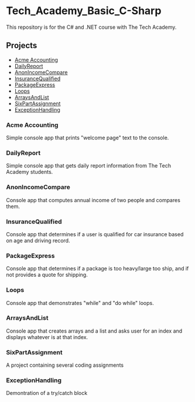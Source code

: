 # Tech_Academy_Basic_C-Sharp

This repository is for the C# and .NET course with The Tech Academy.

## Projects
- [Acme Accounting](#acme-accounting)
- [DailyReport](#dailyreport)
- [AnonIncomeCompare](#anonincomecompare)
- [InsuranceQualified](#insurancequalified)
- [PackageExpress](#packageexpress)
- [Loops](#loops)
- [ArraysAndList](#arraysandlist)
- [SixPartAssignment](#sixpartassignment)
- [ExceptionHandling](#exceptionhandling)


### Acme Accounting
Simple console app that prints "welcome page" text to the console.

### DailyReport
Simple console app that gets daily report information from The Tech Academy students.

### AnonIncomeCompare
Console app that computes annual income of two people and compares them.

### InsuranceQualified
Console app that determines if a user is qualified for car insurance based on age and driving record.

### PackageExpress
Console app that determines if a package is too heavy/large too ship, and if not provides a quote for shipping.

### Loops
Console app that demonstrates "while" and "do while" loops.

### ArraysAndList
Console app that creates arrays and a list and asks user for an index and displays whatever is at that index.

### SixPartAssignment
A project containing several coding assignments

### ExceptionHandling
Demontration of a try/catch block
